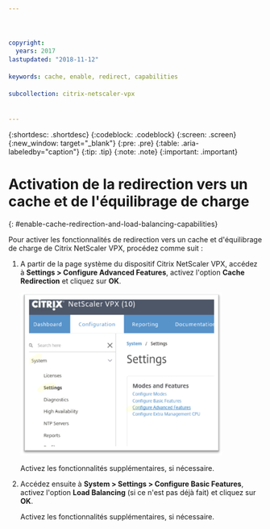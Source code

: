 ```yaml
---



copyright:
  years: 2017
lastupdated: "2018-11-12"

keywords: cache, enable, redirect, capabilities

subcollection: citrix-netscaler-vpx


---
```


{:shortdesc: .shortdesc}
{:codeblock: .codeblock}
{:screen: .screen}
{:new_window: target="_blank"}
{:pre: .pre}
{:table: .aria-labeledby="caption"}
{:tip: .tip}
{:note: .note}
{:important: .important}

# Activation de la redirection vers un cache et de l'équilibrage de charge
{: #enable-cache-redirection-and-load-balancing-capabilities}

Pour activer les fonctionnalités de redirection vers un cache et d'équilibrage de charge de Citrix NetScaler VPX, procédez comme suit :

1. A partir de la page système du dispositif Citrix NetScaler VPX, accédez à **Settings > Configure Advanced Features**, activez l'option **Cache Redirection** et cliquez sur **OK**.  

	<img src="images/fp4.png" alt="dessin" style="width: 400px;"/>

	Activez les fonctionnalités supplémentaires, si nécessaire.

2. Accédez ensuite à **System > Settings > Configure Basic Features**, activez l'option **Load Balancing** (si ce n'est pas déjà fait) et cliquez sur **OK**.

	Activez les fonctionnalités supplémentaires, si nécessaire.
